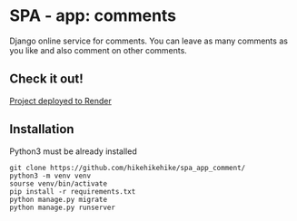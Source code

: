 # SPA - app: comments

Django online service for comments. You can leave as many comments as you like and also comment on other comments.

## Check it out!

[Project deployed to Render](https://app-comment.onrender.com/)


## Installation

Python3 must be already installed

```shell
git clone https://github.com/hikehikehike/spa_app_comment/
python3 -m venv venv
sourse venv/bin/activate
pip install -r requirements.txt
python manage.py migrate
python manage.py runserver
```
